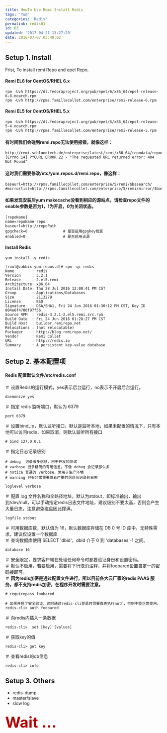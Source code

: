 ```yaml
---
title: HowTo Use Remi Install Redis
tags: 'Yum'
categories: 'Redis'
permalink: redis01
id: 63
updated: '2017-04-21 13:27:29'
date: 2016-07-07 03:49:02
---
```


## **Setup 1. Install**

Frist, To install remi Repo and epel Repo.

#### **Remi EL6 for CentOS/RHEL 6.x**
```
rpm -Uvh https://dl.fedoraproject.org/pub/epel/6/x86_64/epel-release-6-8.noarch.rpm
rpm -Uvh http://rpms.famillecollet.com/enterprise/remi-release-6.rpm
```
#### **Remi EL5 for CentOS/RHEL 5.x**
```
rpm -Uvh https://dl.fedoraproject.org/pub/epel/5/x86_64/epel-release-5-4.noarch.rpm
rpm -Uvh http://rpms.famillecollet.com/enterprise/remi-release-5.rpm
```


#### 有时间我们会碰到remi.repo无法使用报错，就像这样：
```
http://remi.schlundtech.de/enterprise/latest/remi/x86_64/repodata/repomd.xml: [Errno 14] PYCURL ERROR 22 - "The requested URL returned error: 404 Not Found"
```

#### 这时我们需要修改/etc/yum.repos.d/remi.repo，像这样：
```
baseurl=http://rpms.famillecollet.com/enterprise/5/remi/$basearch/
#mirrorlist=http://rpms.famillecollet.com/enterprise/5/remi/mirror/$basearch/
```

#### 如果发现安装后yum makecache没看到相应的源站点，请检查repo文件的enable参数是否为1，1为开启，0为关闭状态。
```
[repoName]
name=repoName repo
baseurl=http://repoPath
gpgcheck=0                # 是否启用gpgkey检查
enabled=0                 # 是否启用该源
```

#### **Install Redis**
```
yum install -y redis

[root@zabbix yum.repos.d]# rpm -qi redis
Name        : redis
Version     : 3.2.1
Release     : 2.el5.remi
Architecture: x86_64
Install Date: Thu 28 Jul 2016 12:00:41 PM CST
Group       : Applications/Databases
Size        : 2113279
License     : BSD
Signature   : DSA/SHA1, Fri 24 Jun 2016 01:30:12 PM CST, Key ID 004e6f4700f97f56
Source RPM  : redis-3.2.1-2.el5.remi.src.rpm
Build Date  : Fri 24 Jun 2016 01:28:27 PM CST
Build Host  : builder.remirepo.net
Relocations : (not relocatable)
Packager    : http://blog.remirepo.net/
Vendor      : Remi Collet
URL         : http://redis.io
Summary     : A persistent key-value database
```

## **Setup 2. 基本配置项**

#### Redis 配置默认文件/etc/redis.conf
 ＃ 设置Redis的运行模式，yes表示后台运行，no表示不开启后台运行。
```
daemonize yes
```

 ＃ 指定 redis 监听端口，默认为 6379
```
port 6379
```

＃ 设置bind_ip，默认监听接口，默认是监听本地，如果未配置的情况下，只有本地可以访问redis，如果取消，则默认监听所有接口
```
# bind 127.0.0.1
```

＃ 指定日志记录级别
```
# debug  记录很多信息，用于开发和测试
# varbose 很多精简的有用信息，不像 debug 会记录那么多
# notice 普通的 verbose，常用于生产环境
# warning 只有非常重要或者严重的信息会记录到日志

loglevel verbose
```

＃ 配置 log 文件名称和全路径地址，默认为stdout，即标准输出，输出到/dev/null，可以手动指定redis日志文件地址，建议级别不要太高，否则会产生大量日志，注意避免磁盘因此撑满。
```
logfile stdout
```

＃ 可用数据库数，默认值为 16，默认数据库存储在 DB 0 号 ID 库中，无特殊需求，建议仅设置一个数据库<br>
＃ 查询数据库使用  SELECT 'dbid'，dbid 介于 0 到 'databases'-1 之间。
```
database 16
```


＃ 安全限定，要求客户端在处理任何命令时都要验证身份和设置密码。<br>
＃ 默认不启用，若要启用，需要将下行取消注释，并将foobared设置自定一的密码接即可。<br>
＃ **因为redis加密是通过配置文件进行，所以目前各大云厂家的redis PAAS 服务，都不支持redis加密，在程序开发时需要注意。**
```
# requirepass foobared

# 如果开启了安全验证，这时通过redis-cli登录时需要首先执行auth，否则不能正常使用。
redis-cli> auth foobared
```

＃ 向redis内插入一条数据
```
redis-cli>  set [key] [values]
```

＃ 获取key的值
```
redis-cli> get key
```

＃ 查看redis的db信息
```
redis-cli> info
```

## **Setup 3. Others**

* redis-dump
* master/slave
* slow log

### <font color=blackm,sis size=45 >Wait ... </font>





